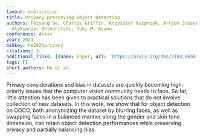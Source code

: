```yaml
---
layout: publication
title: Privacy-preserving Object Detection
authors: Peiyang He, Charlie Griffin, Krzysztof Kacprzyk, Artjom Joosen, Michael Collyer,
  Aleksandar Shtedritski, Yuki M. Asano
conference: Arxiv
year: 2021
bibkey: he2021privacy
citations: 3
additional_links: [{name: Paper, url: 'https://arxiv.org/abs/2103.06587'}]
tags: []
short_authors: He et al.
---
```

Privacy considerations and bias in datasets are quickly becoming
high-priority issues that the computer vision community needs to face. So far,
little attention has been given to practical solutions that do not involve
collection of new datasets. In this work, we show that for object detection on
COCO, both anonymizing the dataset by blurring faces, as well as swapping faces
in a balanced manner along the gender and skin tone dimension, can retain
object detection performances while preserving privacy and partially balancing
bias.
